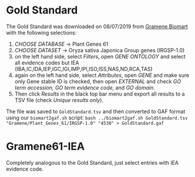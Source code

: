 # Gold Standard
The Gold Standard was downloaded on 08/07/2019 from [Gramene Biomart](http://ensembl.gramene.org/biomart/martview) with the following selections:

1. *CHOOSE DATABASE* -> Plant Genes 61
2. *CHOOSE DATASET* -> Oryza sativa Japonica Group genes (IRGSP-1.0)
3. on the left hand side, select *Filters*, open *GENE ONTOLOGY* and select all evidence codes but IEA (IBA,IC,IDA,IEP,IGC,IGI,IMP,IPI,ISO,ISS,NAS,ND,RCA,TAS)
4. again on the left hand side, select *Attributes*, open *GENE* and make sure only Gene stable ID is checked, then open *EXTERNAL* and check _GO term accession, GO term evidence code,_ and _GO domain_.
5. Then click *Results* in the black top bar menu and export all results to a TSV file (check *Unique results only*).

The file was saved to `GoldStandard.tsv` and then converted to GAF format using our `biomart2gaf.sh` script: `bash ../biomart2gaf.sh GoldStandard.tsv "Gramene/Plant_Genes_61/IRGSP-1.0" "4530" > GoldStandard.gaf`

# Gramene61-IEA
Completely analogous to the Gold Standard, just select entries with IEA evidence code.
